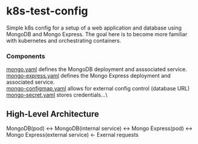# k8s-test-config

Simple k8s config for a setup of a web application and database using MongoDB and Mongo Express. The goal here is to become more familiar with kubernetes and orchestrating containers.

### Components
[mongo.yaml](mongo.yaml) defines the MongoDB deployment and asssociated service.\
[mongo-express.yaml](mongo-express.yaml) defines the Mongo Express deployment and associated service.\
[mongo-configmap.yaml](mongo-configmap.yaml) allows for external config control (database URL)\
[mongo-secret.yaml](mongo-secret.yaml) stores credentials...\

## High-Level Architecture
MongoDB(pod) <-> MongoDB(internal service) <-> Mongo Express(pod) <-> Mongo Express(external service) <- Exernal requests
